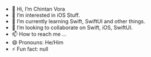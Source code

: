 - 👋 Hi, I’m Chintan Vora
- 👀 I’m interested in iOS Stuff.
- 🌱 I’m currently learning Swift, SwiftUI and other things. 
- 💞️ I’m looking to collaborate on Swift, iOS, SwiftUI.
- 📫 How to reach me ...
- 😄 Pronouns: He/Him
- ⚡ Fun fact: null

<!---
CHIN10-iOS/CHIN10-iOS is a ✨ special ✨ repository because its `README.md` (this file) appears on your GitHub profile.
You can click the Preview link to take a look at your changes.
--->
